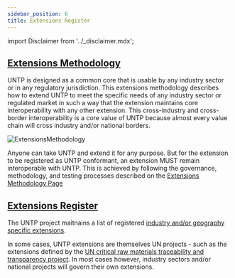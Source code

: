 ```yaml
---
sidebar_position: 6
title: Extensions Register
---
```


import Disclaimer from '../\_disclaimer.mdx';

<Disclaimer />

## [Extensions Methodology](ExtensionsMethodology.md)

UNTP is designed as a common core that is usable by any industry sector or in any regulatory jurisdiction. This extensions methodology describes how to extend UNTP to meet the specific needs of any industry sector or regulated market in such a way that the extension maintains core interoperability with any other extension.  This cross-industry and cross-border interoperability is a core value of UNTP because almost every value chain will cross industry and/or national borders. 

![ExtensionsMethodology](https://github.com/uncefact/spec-untp/assets/13426392/ff9c0b78-e30b-40b9-bfe3-6b6422eaed62)

Anyone can take UNTP and extend it for any purpose. But for the extension to be registered as UNTP conformant, an extension MUST remain interoperable with UNTP. This is achieved by following the governance, methodology, and testing processes described on the [Extensions Methodology Page](ExtensionsMethodology.md)


## [Extensions Register](ExtensionsRegister.md)

The UNTP project maitnains a list of registered [industry and/or geography specific extensions](ExtensionsRegister.md).  

In some cases, UNTP extensions are themselves UN projects - such as the extensions defined by the [UN critical raw materials traceability and transparency project](https://uncefact.github.io/project-crm/). In most cases however, industry sectors and/or national projects will govern their own extensions. 

